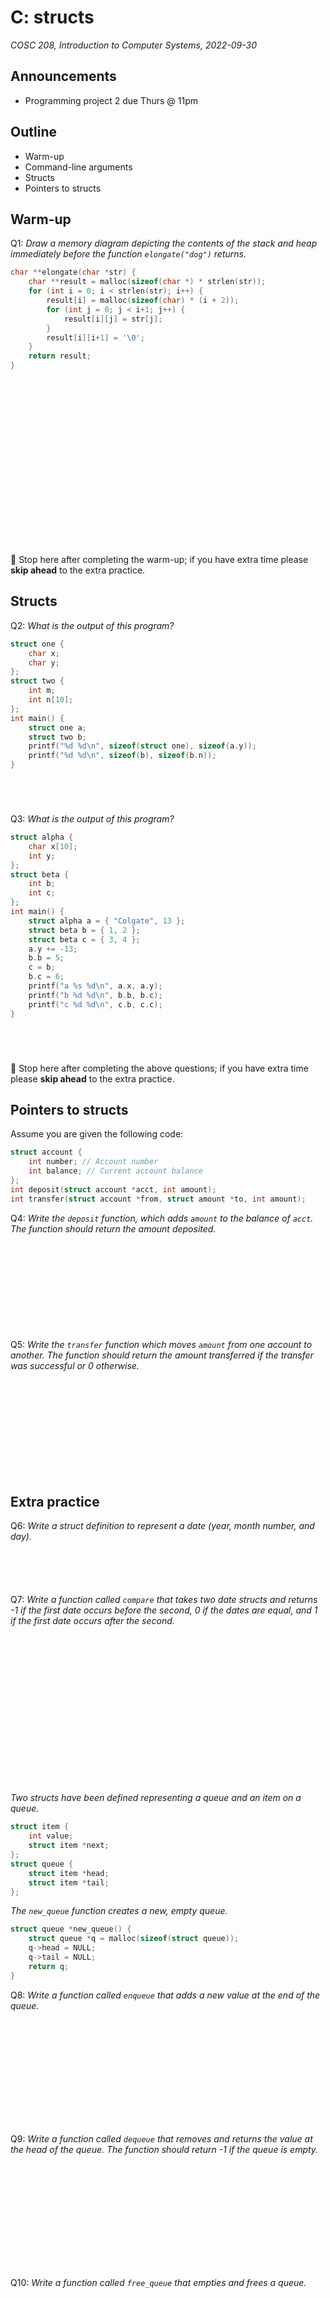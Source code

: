 # C: structs
_COSC 208, Introduction to Computer Systems, 2022-09-30_

## Announcements
* Programming project 2 due Thurs @ 11pm

## Outline
* Warm-up
* Command-line arguments
* Structs
* Pointers to structs

## Warm-up
Q1: _Draw a memory diagram depicting the contents of the stack and heap immediately before the function `elongate("dog")` returns._
```C
char **elongate(char *str) {
    char **result = malloc(sizeof(char *) * strlen(str));
    for (int i = 0; i < strlen(str); i++) {
        result[i] = malloc(sizeof(char) * (i + 2));
        for (int j = 0; j < i+1; j++) {
            result[i][j] = str[j];
        }
        result[i][i+1] = '\0';
    }
    return result;
}
```
```C





















```
🛑 Stop here after completing the warm-up; if you have extra time please **skip ahead** to the extra practice.

<div style="page-break-after:always;"></div>

## Structs
Q2: _What is the output of this program?_
```C
struct one {
    char x;
    char y;
};
struct two {
    int m;
    int n[10];
};
int main() {
    struct one a;
    struct two b;
    printf("%d %d\n", sizeof(struct one), sizeof(a.y));
    printf("%d %d\n", sizeof(b), sizeof(b.n));
}
```
```




```

Q3: _What is the output of this program?_
```C
struct alpha {
    char x[10];
    int y;
};
struct beta {
    int b;
    int c;
};
int main() {
    struct alpha a = { "Colgate", 13 };
    struct beta b = { 1, 2 };
    struct beta c = { 3, 4 };
    a.y += -13;
    b.b = 5;
    c = b;
    b.c = 6;
    printf("a %s %d\n", a.x, a.y);
    printf("b %d %d\n", b.b, b.c);
    printf("c %d %d\n", c.b, c.c);
}
```
```




```
🛑 Stop here after completing the above questions; if you have extra time please **skip ahead** to the extra practice.

<div style="page-break-after:always;"></div>

## Pointers to structs
Assume you are given the following code:
```C
struct account {
    int number; // Account number
    int balance; // Current account balance
};
int deposit(struct account *acct, int amount);
int transfer(struct account *from, struct amount *to, int amount);
```

Q4: _Write the `deposit` function, which adds `amount` to the balance of `acct`. The function should return the amount deposited._
```C












```

Q5: _Write the `transfer` function which moves `amount` from one account to another. The function should return the amount transferred if the transfer was successful or 0 otherwise._
```C













```

## Extra practice
Q6: _Write a struct definition to represent a date (year, month number, and day)._
```C






```

Q7: _Write a function called `compare` that takes two date structs and returns -1 if the first date occurs before the second, 0 if the dates are equal, and 1 if the first date occurs after the second._
```C



















```

<div style="page-break-after:always;"></div>

_Two structs have been defined representing a queue and an item on a queue._
```C
struct item {
    int value;
    struct item *next;
};
struct queue {
    struct item *head;
    struct item *tail;
};
```

_The `new_queue` function creates a new, empty queue._
```C
struct queue *new_queue() {
    struct queue *q = malloc(sizeof(struct queue));
    q->head = NULL;
    q->tail = NULL;
    return q;
}
```

Q8: _Write a function called `enqueue` that adds a new value at the end of the queue._
```













```

Q9: _Write a function called `dequeue` that removes and returns the value at the head of the queue. The function should return -1 if the queue is empty._
```













```

Q10: _Write a function called `free_queue` that empties and frees a queue._